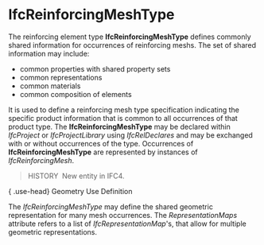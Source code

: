 IfcReinforcingMeshType
======================

The reinforcing element type **IfcReinforcingMeshType** defines commonly shared information for occurrences of reinforcing meshs. The set of shared information may include:

* common properties with shared property sets
* common representations
* common materials
* common composition of elements

It is used to define a reinforcing mesh type specification indicating the specific product information that is common to all occurrences of that product type. The **IfcReinforcingMeshType** may be declared within _IfcProject_ or _IfcProjectLibrary_ using _IfcRelDeclares_ and may be exchanged with or without occurrences of the type. Occurrences of **IfcReinforcingMeshType** are represented by instances of _IfcReinforcingMesh_.

> HISTORY&nbsp; New entity in IFC4.

{ .use-head}
Geometry Use Definition

The _IfcReinforcingMeshType_ may define the shared geometric representation for many mesh occurrences. The _RepresentationMaps_ attribute refers to a list of _IfcRepresentationMap_'s, that allow for multiple geometric representations.
